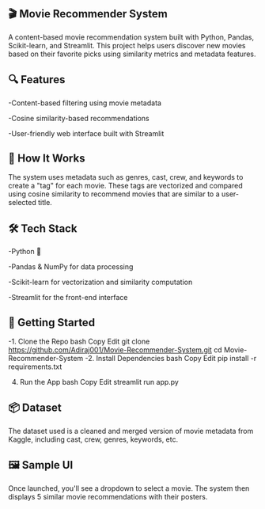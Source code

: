 ## 🎬 Movie Recommender System
A content-based movie recommendation system built with Python, Pandas, Scikit-learn, and Streamlit. This project helps users discover new movies based on their favorite picks using similarity metrics and metadata features.



## 🔍 Features
-Content-based filtering using movie metadata

-Cosine similarity-based recommendations

-User-friendly web interface built with Streamlit



## 🧠 How It Works
The system uses metadata such as genres, cast, crew, and keywords to create a "tag" for each movie. These tags are vectorized and compared using cosine similarity to recommend movies that are similar to a user-selected title.

## 🛠 Tech Stack
-Python 🐍

-Pandas & NumPy for data processing

-Scikit-learn for vectorization and similarity computation

-Streamlit for the front-end interface


## 🚀 Getting Started
-1. Clone the Repo
bash
Copy
Edit
git clone https://github.com/Adiraj001/Movie-Recommender-System.git
cd Movie-Recommender-System
-2. Install Dependencies
bash
Copy
Edit
pip install -r requirements.txt



4. Run the App
bash
Copy
Edit
streamlit run app.py

## 📦 Dataset
The dataset used is a cleaned and merged version of movie metadata from Kaggle, including cast, crew, genres, keywords, etc.

## 🖼 Sample UI
Once launched, you'll see a dropdown to select a movie. The system then displays 5 similar movie recommendations with their posters.
